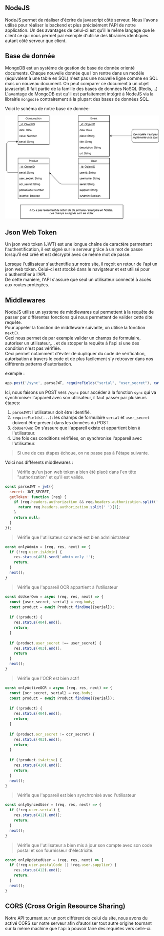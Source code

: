 NodeJS
------
NodeJS permet de réaliser d'écrire du javascript côté serveur. 
Nous l'avons utilisé pour réaliser le backend et plus précisément l'API de notre application.
Un des avantages de celui-ci est qu'il le même langage que le client ce qui nous permet par exemple d'utilisé des librairies identiques autant côté serveur que client.

Base de donnée
--------------
MongoDB est un système de gestion de base de donnée orienté documents.
Chaque nouvelle donnée que l'on rentre dans un modèle (équivalent à une table en SQL) n'est pas une nouvelle ligne 
comme en SQL mais un nouveau document. 
On peut comparer ce document à un objet javascript.
Il fait partie de la famille des bases de données NoSQL (Redis,...)
L'avantage de MongoDB est qu'il est parfaitement intégré à NodeJS via la librairie `mongoose` contrairement
à la plupart des bases de données SQL.

Voici le schéma de notre base de donnée:

![schema-db](https://raw.githubusercontent.com/Ephec-AIR/notes/master/screenshots/schema-db.png)

Json Web Token
--------------
Un json web token (JWT) est une longue chaîne de caractère permettant l'authentification, il est signé sur le serveur grâce à un mot de passe lorsqu'il est créé et est décrypté avec ce même mot de passe.

Lorsque l'utilisateur s'authentifie sur notre site, il reçoit en retour de l'api un json web token. Celui-ci est stocké dans le navigateur et est utilisé pour s'authentifier à l'API.    
De cette manière, l'API s'assure que seul un utilisateur connecté à accès aux routes protégées.

Middlewares
-----------
NodeJS utilise un système de middlewares qui permettent à la requête de passer par différentes fonctions qui nous permettent de valider cette dite requête.    
Pour appeler la fonction de middleware suivante, on utilise la fonction `next()`.    
Ceci nous permet de par exemple valider un champs de formulaire, autoriser un utilisateur,... et de stopper la requête à l'api si une des condition n'est pas vérifiée.    
Ceci permet notamment d'éviter de dupliquer du code de vérification, autorisation à travers le code et de plus facilement s'y retrouver dans nos différents patterns d'autorisation.

exemple : 
```js
app.post('/sync', parseJWT, requireFields("serial", "user_secret"), catchErrors(doUserOwn), catchErrors(sync));
```

Ici, nous faisons un POST vers `/sync` pour accéder à la fonction `sync` qui va synchroniser l'appareil avec son utilisateur, il faut passer par plusieurs étapes:

1. `parseJWT`: l'utilisateur doit être identifié.
2. `requireFields(...)`: les champs de formulaire `serial` et `user_secret` doivent être présent dans les données du POST.
3. `doUserOwn`: On s'assure que l'appareil existe et appartient bien à l'utilisateur.
4. Une fois ces conditions vérifiées, on synchronise l'appareil avec l'utilisateur. 

> Si une de ces étapes échoue, on ne passe pas à l'étape suivante.

Voici nos différents middlewares : 

> Vérifie qu'un json web token a bien été placé dans l'en tête "authorization" et qu'il est valide.
```js
const parseJWT = jwt({
  secret: JWT_SECRET,
  getToken: function (req) {
    if (req.headers.authorization && req.headers.authorization.split(' ')[0] === 'Bearer') {
      return req.headers.authorization.split(' ')[1];
    }
    return null;
  }
});
```

> Vérifie que l'utilisateur connecté est bien administrateur
```js
const onlyAdmin = (req, res, next) => {
  if (!req.user.isAdmin) {
    res.status(403).send('admin only !');
    return;
  }
  next();
}
```

> Vérifie que l'appareil OCR appartient à l'utilisateur
```js
const doUserOwn = async (req, res, next) => {
  const {user_secret, serial} = req.body;
  const product = await Product.findOne({serial});

  if (!product) {
    res.status(404).end();
    return;
  }

  if (product.user_secret !== user_secret) {
    res.status(403).end();
    return
  }
  next();
}
```

> Vérifie que l'OCR est bien actif
```js
const onlyActiveOCR = async (req, res, next) => {
  const {ocr_secret, serial} = req.body;
  const product = await Product.findOne({serial});

  if (!product) {
    res.status(404).end();
    return;
  }

  if (product.ocr_secret != ocr_secret) {
    res.status(403).end();
    return;
  }

  if (!product.isActive) {
    res.status(410).end();
    return;
  }
  next();
}
```

> Vérifie que l'appareil est bien synchronisé avec l'utilisateur
```js
const onlySyncedUser = (req, res, next) => {
  if (!req.user.serial) {
    res.status(412).end();
    return;
  }
  next();
}
```

> Vérifie que l'utilisateur a bien mis à jour son compte avec son code postal et son fournisseur d'électricité.
```js
const onlyUpdatedUser = (req, res, next) => {
  if (!req.user.postalCode || !req.user.supplier) {
    res.status(412).end();
    return;
  }
  next();
}
```

CORS (Cross Origin Resource Sharing)
------------------------------------
Notre API tournant sur un port différent de celui du site, nous avons du activé CORS sur notre serveur afin d'autoriser tout autre origine tournant sur la même machine que l'api à pouvoir faire des requètes vers celle-ci.
